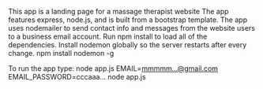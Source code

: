 This app is a landing page for a massage therapist website
The app features express, node.js, and is built from a bootstrap template.
The app uses nodemailer to send contact info and messages from the website 
users to a business email account.
Run npm install to load all of the dependencies.
Install nodemon globally so the server restarts after every change.
  npm install nodemon -g

To run the app type:
  node app.js
  EMAIL=mmmmm...@gmail.com EMAIL_PASSWORD=cccaaa... node app.js